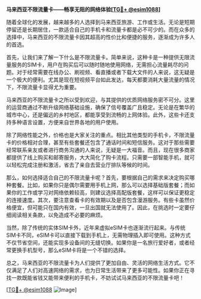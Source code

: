 **马来西亚不限流量卡——畅享无阻的网络体验[[TG💪+ @esim1088](https://t.me/s/esim1088)]**

随着全球化的发展，越来越多的人选择到马来西亚旅游、工作或生活。无论是短期停留还是长期居住，一款适合自己的手机卡和流量卡都是必不可少的。而在众多的选择中，马来西亚的不限流量卡因其超高的性价比和便捷的服务，逐渐成为许多人的首选。

首先，让我们来了解一下什么是不限流量卡。简单来说，这种卡是一种提供无限流量服务的SIM卡，用户在购买后可以随时随地使用网络，无需担心流量耗尽的问题。对于经常需要在线办公、刷视频、看直播或者下载大文件的人来说，这无疑是一个极大的便利。尤其是现在短视频平台如此发达，每天都要消耗大量流量的情况下，不限流量卡显得尤为重要。

马来西亚的不限流量卡之所以受到欢迎，与其提供的优质网络服务密不可分。这里的运营商通过不断升级网络基础设施，确保了信号覆盖广且稳定。无论是在繁华的城市中心，还是偏远的乡村地区，都能享受到流畅的上网体验。此外，这些卡还支持多种语言设置，方便来自世界各地的用户使用。

除了网络性能之外，价格也是大家关注的重点。相比其他类型的手机卡，不限流量卡的价格相对合理，甚至有些套餐还包含了通话时间和短信服务。这对于那些需要经常联系亲友或者进行商务沟通的人来说，无疑是一大福音。而且，现在很多商家都提供了线上购买和邮寄服务，大大简化了购卡流程。只需要一部智能手机，就可以轻松完成注册和激活，省去了亲自去营业厅排队等候的时间。

那么，如何选择适合自己的不限流量卡呢？首先，要根据自己的需求来决定购买哪种套餐。比如，如果你只是偶尔需要用手机上网，那么可以选择基础版套餐；而如果你的工作或学习对网络依赖较高，则建议选择高配版套餐，这样可以保证更稳定的连接速度。其次，要注意查看卡的有效期以及是否包含漫游服务。有些卡虽然价格便宜，但可能只在国内有效，一旦出国就无法使用了。因此，在挑选时一定要仔细阅读相关条款，以免造成不必要的麻烦。

当然，除了传统的实体SIM卡外，近年来虚拟eSIM卡也逐渐流行起来。与传统SIM卡不同，eSIM卡可以直接下载到手机上，无需物理插入即可使用。这种方式不仅节省空间，还能实现多设备间的无缝切换。如果你是一名旅行爱好者，或者经常更换手机型号，那么eSIM卡将是一个不错的选择。

总之，马来西亚的不限流量卡为人们提供了更加自由、灵活的网络生活方式。它不仅满足了人们对高速网络的需求，也为日常生活带来了更多可能性。如果你正在寻找一款既能省钱又能带来便利的手机卡，不妨试试马来西亚的不限流量卡吧！

[[TG💪+ @esim1088](https://t.me/s/esim1088) ![Image](https://i.postimg.cc/4NQfJmqS/Snipaste-2025-05-13-00-14-12.png)]